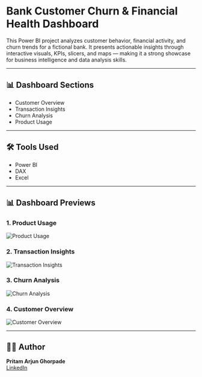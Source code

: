 # Bank Customer Churn & Financial Health Dashboard

This Power BI project analyzes customer behavior, financial activity, and churn trends for a fictional bank. It presents actionable insights through interactive visuals, KPIs, slicers, and maps — making it a strong showcase for business intelligence and data analysis skills.

---

## 📊 Dashboard Sections

- Customer Overview
- Transaction Insights
- Churn Analysis
- Product Usage

---

## 🛠 Tools Used

- Power BI
- DAX
- Excel


---

## 📊 Dashboard Previews

### 1. Product Usage
![Product Usage](assets/Product%20Usage.png)

### 2. Transaction Insights
![Transaction Insights](assets/Transaction_Insights.png)

### 3. Churn Analysis
![Churn Analysis](assets/Churn_Analysis.png)

### 4. Customer Overview
![Customer Overview](assets/Customer_Overview.png)


---

## 🙋‍♂️ Author

**Pritam Arjun Ghorpade**  
[LinkedIn](https://www.linkedin.com/in/pritam-arjun-ghorpade)
